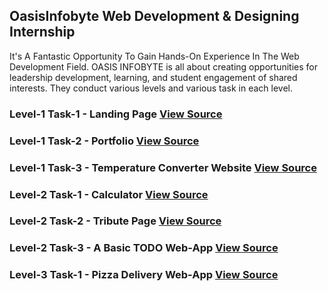 ## OasisInfobyte Web Development & Designing Internship
It's A Fantastic Opportunity To Gain Hands-On Experience In The Web Development Field. OASIS INFOBYTE is all about creating opportunities for leadership development, learning, and student engagement of shared interests. They conduct various levels and various task in each level.

### Level-1 Task-1 - Landing Page <a href="https://github.com/shankarkarande/OIBSIP/tree/main/Level-1/Task-1%20Landing%20Page" rel="nofollow">View Source</a>
### Level-1 Task-2 - Portfolio <a href="https://github.com/shankarkarande/OIBSIP/tree/main/Level-1/Task-2%20Personal%20Portfolio%20Website" rel="nofollow">View Source</a>
### Level-1 Task-3 - Temperature Converter Website <a href="https://github.com/shankarkarande/OIBSIP/tree/main/Level-1/Task-3%20Temperature%20Converter" rel="nofollow">View Source</a>
### Level-2 Task-1 - Calculator <a href="https://github.com/shankarkarande/OIBSIP/tree/main/Level-2/Task-1%20Calculator" rel="nofollow">View Source</a>
### Level-2 Task-2 - Tribute Page <a href="[https://github.com/shankarkarande/OIBSIP/tree/main/Level-2/Task-1%20Calculator](https://github.com/shankarkarande/OIBSIP/tree/main/Level-2/Task-2%20Tribute%20Page)" rel="nofollow">View Source</a>
### Level-2 Task-3 - A Basic TODO Web-App <a href="https://github.com/shankarkarande/OIBSIP/tree/main/Level-2/Task-3%20To-Do%20App" rel="nofollow">View Source</a>
### Level-3 Task-1 - Pizza Delivery Web-App <a href="https://github.com/shankarkarande/OIBSIP/tree/main/Level-3/Pizza%20Delivery%20Application" rel="nofollow">View Source</a>




